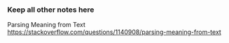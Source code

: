 ### Keep all other notes here

Parsing Meaning from Text
https://stackoverflow.com/questions/1140908/parsing-meaning-from-text



